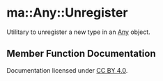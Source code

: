 ma::Any::Unregister
===================

Utilitary to unregister a new type in an [Any](classma_1_1_any.html) object.

Member Function Documentation
-----------------------------

Documentation licensed under [CC BY 4.0](https://creativecommons.org/licenses/by/4.0/).



